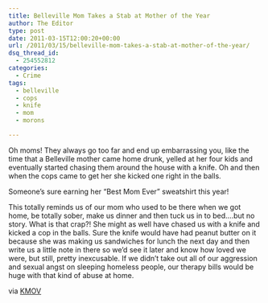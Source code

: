 ```yaml
---
title: Belleville Mom Takes a Stab at Mother of the Year
author: The Editor
type: post
date: 2011-03-15T12:00:20+00:00
url: /2011/03/15/belleville-mom-takes-a-stab-at-mother-of-the-year/
dsq_thread_id:
  - 254552812
categories:
  - Crime
tags:
  - belleville
  - cops
  - knife
  - mom
  - morons

---
```

[<img class="alignright size-full wp-image-9289" title="junecleaver" src="http://media.punchingkitty.com/wordpress/2011/03/junecleaver.jpeg?filter=polaroid&w=200" alt="" />][1]Oh moms! They always go too far and end up embarrassing you, like the time that a Belleville mother came home drunk, yelled at her four kids and eventually started chasing them around the house with a knife. Oh and then when the cops came to get her she kicked one right in the balls.

Someone&#8217;s sure earning her &#8220;Best Mom Ever&#8221; sweatshirt this year!

This totally reminds us of our mom who used to be there when we got home, be totally sober, make us dinner and then tuck us in to bed&#8230;.but no story. What is that crap?! She might as well have chased us with a knife and kicked a cop in the balls. Sure the knife would have had peanut butter on it because she was making us sandwiches for lunch the next day and then write us a little note in there so we&#8217;d see it later and know how loved we were, but still, pretty inexcusable. If we didn&#8217;t take out all of our aggression and sexual angst on sleeping homeless people, our therapy bills would be huge with that kind of abuse at home.

via <a href="http://www.kmov.com/news/local/Belleville-Mother-arrested-for-chasing-children-with-knife-kicks-officer-in-groin-117960389.html" target="_blank">KMOV</a>

 [1]: http://media.punchingkitty.com/wordpress/2011/03/junecleaver.jpeg